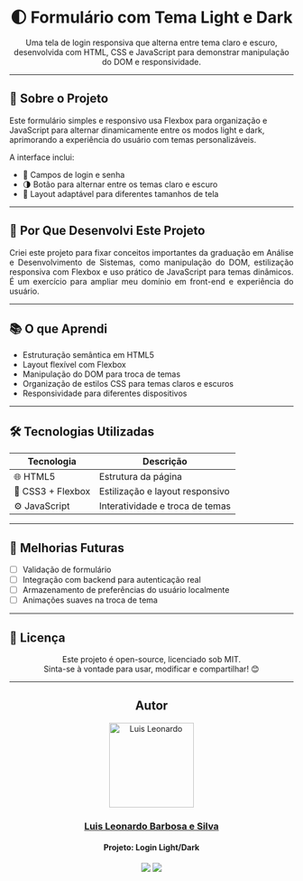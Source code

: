 <div align="center">

# 🌓 Formulário com Tema Light e Dark  
Uma tela de login responsiva que alterna entre tema claro e escuro, desenvolvida com HTML, CSS e JavaScript para demonstrar manipulação do DOM e responsividade.

</div>

<hr>

## 🧠 Sobre o Projeto

Este formulário simples e responsivo usa Flexbox para organização e JavaScript para alternar dinamicamente entre os modos light e dark, aprimorando a experiência do usuário com temas personalizáveis.

A interface inclui:
- 📝 Campos de login e senha  
- 🌗 Botão para alternar entre os temas claro e escuro  
- 📱 Layout adaptável para diferentes tamanhos de tela

---

## 🎯 Por Que Desenvolvi Este Projeto

<div align="justify">

Criei este projeto para fixar conceitos importantes da graduação em Análise e Desenvolvimento de Sistemas, como manipulação do DOM, estilização responsiva com Flexbox e uso prático de JavaScript para temas dinâmicos. É um exercício para ampliar meu domínio em front-end e experiência do usuário.

</div>

---

## 📚 O que Aprendi

- Estruturação semântica em HTML5  
- Layout flexível com Flexbox  
- Manipulação do DOM para troca de temas  
- Organização de estilos CSS para temas claros e escuros  
- Responsividade para diferentes dispositivos  

---

## 🛠️ Tecnologias Utilizadas

<div align="center">

| Tecnologia       | Descrição                         |
|------------------|---------------------------------|
| 🌐 HTML5         | Estrutura da página              |
| 🎨 CSS3 + Flexbox| Estilização e layout responsivo |
| ⚙️ JavaScript    | Interatividade e troca de temas |

</div>

---

## 🚀 Melhorias Futuras

- [ ] Validação de formulário  
- [ ] Integração com backend para autenticação real  
- [ ] Armazenamento de preferências do usuário localmente  
- [ ] Animações suaves na troca de tema  

---

## 📄 Licença

<div align="center">

Este projeto é open-source, licenciado sob MIT.  
Sinta-se à vontade para usar, modificar e compartilhar! 😊

</div>

---

<div align="center">

## Autor

<div align="center">
  <img alt="Luis Leonardo" height="150" src="https://media.licdn.com/dms/image/v2/D4E03AQF7ifNhsqwXuw/profile-displayphoto-shrink_200_200/B4EZXTHLsGGYAY-/0/1743003631354?e=1750291200&v=beta&t=31LBcGUx8J9LlxbY9aSohPBcnjFq65cjolnkeQUaXws">
</div>

<h3><a href="https://github.com/LuisLeonardobs">Luis Leonardo Barbosa e Silva</a></h3>
<h4>Projeto: Login Light/Dark</h4>

<div>
  <a href="mailto:luisleonardo.dev@gmail.com" target="_blank"><img src="https://img.shields.io/badge/Gmail-D14836?style=for-the-badge&logo=gmail&logoColor=white"></a>
  <a href="https://www.linkedin.com/in/luis-leonardo-barbosa-e-silva-7099ab203/" target="_blank"><img src="https://img.shields.io/badge/-LinkedIn-%230077B5?style=for-the-badge&logo=linkedin&logoColor=white"></a>
</div>

</div>
